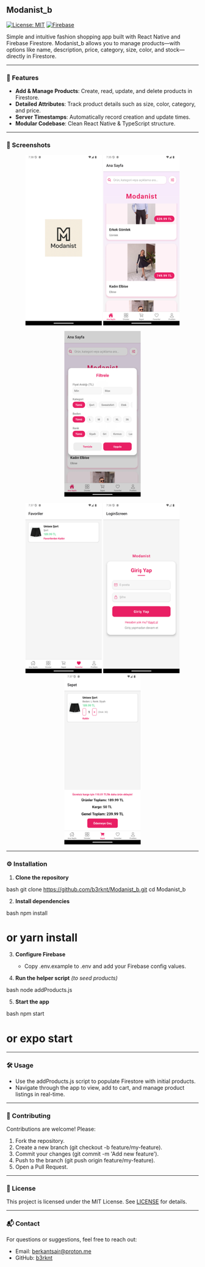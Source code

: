 ## Modanist\_b

[![License: MIT](https://img.shields.io/badge/License-MIT-yellow.svg)](LICENSE) [![Firebase](https://img.shields.io/badge/Firestore-Database-blue.svg)](https://firebase.google.com/products/firestore)

Simple and intuitive fashion shopping app built with React Native and Firebase Firestore. Modanist\_b allows you to manage products—with options like name, description, price, category, size, color, and stock—directly in Firestore.

---

### 🚀 Features

* **Add & Manage Products**: Create, read, update, and delete products in Firestore.
* **Detailed Attributes**: Track product details such as size, color, category, and price.
* **Server Timestamps**: Automatically record creation and update times.
* **Modular Codebase**: Clean React Native & TypeScript structure.

---

### 📸 Screenshots

<p align="center">
  <img src="assets/screenshots/Logo.png" width="200"/>
  <img src="assets/screenshots/AnaSayfa.png" width="200"/>
  <img src="assets/screenshots/Filtreleme.png" width="200"/>
</p>
<p align="center">
  <img src="assets/screenshots/Favoriler.png" width="200"/>
  <img src="assets/screenshots/LoginScreen.png" width="200"/>
  <img src="assets/screenshots/Sepet.png" width="200"/>
</p>

---

### ⚙️ Installation

1. **Clone the repository**

   

bash
   git clone https://github.com/b3rknt/Modanist_b.git
   cd Modanist_b



2. **Install dependencies**

   

bash
   npm install
   # or yarn install



3. **Configure Firebase**

   * Copy .env.example to .env and add your Firebase config values.

4. **Run the helper script** *(to seed products)*

   

bash
   node addProducts.js



5. **Start the app**

   

bash
   npm start
   # or expo start



---

### 🛠️ Usage

* Use the addProducts.js script to populate Firestore with initial products.
* Navigate through the app to view, add to cart, and manage product listings in real-time.

---

### 🤝 Contributing

Contributions are welcome! Please:

1. Fork the repository.
2. Create a new branch (git checkout -b feature/my-feature).
3. Commit your changes (git commit -m 'Add new feature').
4. Push to the branch (git push origin feature/my-feature).
5. Open a Pull Request.

---

### 📄 License

This project is licensed under the MIT License. See [LICENSE](LICENSE) for details.

---

### 📬 Contact

For questions or suggestions, feel free to reach out:

* Email: [berkantsair@proton.me](mailto:berkantsair@proton.me)
* GitHub: [b3rknt](https://github.com/b3rknt)
